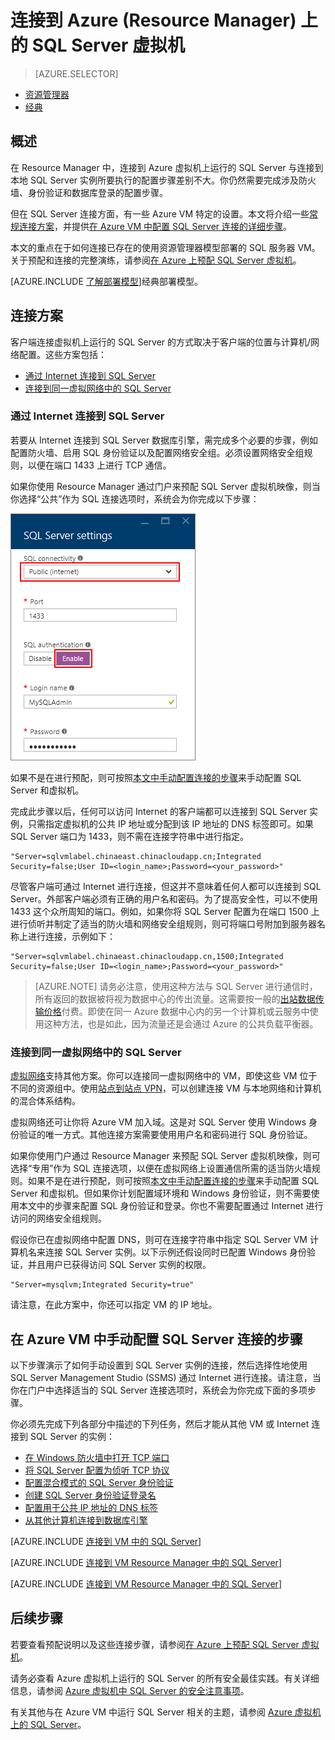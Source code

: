 <!-- not suitable for Mooncake -->

<properties 
	pageTitle="连接到 SQL Server 虚拟机 (Resource Manager) | Azure"
	description="本主题使用通过经典部署模型创建的资源并介绍了如何在 Azure 中连接到虚拟机上运行的 SQL Server。方案根据网络配置和客户端位置的不同而异。"
	services="virtual-machines-windows"
	documentationCenter="na"
	authors="rothja"
	manager="jeffreyg"
	editor="monicar"    
	tags="azure-service-management"/>
<tags 
	ms.service="virtual-machines-windows"
	ms.date="12/18/2015"
	wacn.date=""/>

# 连接到 Azure (Resource Manager) 上的 SQL Server 虚拟机

> [AZURE.SELECTOR]
- [资源管理器](/documentation/articles/virtual-machines-windows-sql-connect)
- [经典](/documentation/articles/virtual-machines-windows-classic-sql-connect)

## 概述

在 Resource Manager 中，连接到 Azure 虚拟机上运行的 SQL Server 与连接到本地 SQL Server 实例所要执行的配置步骤差别不大。你仍然需要完成涉及防火墙、身份验证和数据库登录的配置步骤。

但在 SQL Server 连接方面，有一些 Azure VM 特定的设置。本文将介绍一些[常规连接方案](#connection-scenarios)，并提供[在 Azure VM 中配置 SQL Server 连接的详细步骤](#steps-for-manually-configuring-sql-server-connectivity-in-an-azure-vm)。

本文的重点在于如何连接已存在的使用资源管理器模型部署的 SQL 服务器 VM。关于预配和连接的完整演练，请参阅[在 Azure 上预配 SQL Server 虚拟机](/documentation/articles/virtual-machines-windows-portal-sql-server-provision)。

[AZURE.INCLUDE [了解部署模型](../includes/learn-about-deployment-models-rm-include.md)]经典部署模型。

## 连接方案

客户端连接虚拟机上运行的 SQL Server 的方式取决于客户端的位置与计算机/网络配置。这些方案包括：

- [通过 Internet 连接到 SQL Server](#connect-to-sql-server-over-the-internet)
- [连接到同一虚拟网络中的 SQL Server](#connect-to-sql-server-in-the-same-virtual-network)

### 通过 Internet 连接到 SQL Server

若要从 Internet 连接到 SQL Server 数据库引擎，需完成多个必要的步骤，例如配置防火墙、启用 SQL 身份验证以及配置网络安全组。必须设置网络安全组规则，以便在端口 1433 上进行 TCP 通信。

如果你使用 Resource Manager 通过门户来预配 SQL Server 虚拟机映像，则当你选择“公共”作为 SQL 连接选项时，系统会为你完成以下步骤：

![](./media/virtual-machines-windows-sql-connect/sql-vm-portal-connectivity.png)

如果不是在进行预配，则可按照[本文中手动配置连接的步骤](#steps-for-manually-configuring-sql-server-connectivity-in-an-azure-vm)来手动配置 SQL Server 和虚拟机。

完成此步骤以后，任何可以访问 Internet 的客户端都可以连接到 SQL Server 实例，只需指定虚拟机的公共 IP 地址或分配到该 IP 地址的 DNS 标签即可。如果 SQL Server 端口为 1433，则不需在连接字符串中进行指定。

	"Server=sqlvmlabel.chinaeast.chinacloudapp.cn;Integrated Security=false;User ID=<login_name>;Password=<your_password>"

尽管客户端可通过 Internet 进行连接，但这并不意味着任何人都可以连接到 SQL Server。外部客户端必须有正确的用户名和密码。为了提高安全性，可以不使用 1433 这个众所周知的端口。例如，如果你将 SQL Server 配置为在端口 1500 上进行侦听并制定了适当的防火墙和网络安全组规则，则可将端口号附加到服务器名称上进行连接，示例如下：

	"Server=sqlvmlabel.chinaeast.chinacloudapp.cn,1500;Integrated Security=false;User ID=<login_name>;Password=<your_password>"

>[AZURE.NOTE] 请务必注意，使用这种方法与 SQL Server 进行通信时，所有返回的数据被将视为数据中心的传出流量。这需要按一般的[出站数据传输价格](/home/features/data-transfers/#price)付费。即使在同一 Azure 数据中心内的另一个计算机或云服务中使用这种方法，也是如此，因为流量还是会通过 Azure 的公共负载平衡器。

### 连接到同一虚拟网络中的 SQL Server

[虚拟网络](/documentation/articles/virtual-networks-overview)支持其他方案。你可以连接同一虚拟网络中的 VM，即使这些 VM 位于不同的资源组中。使用[站点到站点 VPN](/documentation/articles/vpn-gateway-site-to-site-create)，可以创建连接 VM 与本地网络和计算机的混合体系结构。

虚拟网络还可让你将 Azure VM 加入域。这是对 SQL Server 使用 Windows 身份验证的唯一方式。其他连接方案需要使用用户名和密码进行 SQL 身份验证。

如果你使用门户通过 Resource Manager 来预配 SQL Server 虚拟机映像，则可选择“专用”作为 SQL 连接选项，以便在虚拟网络上设置通信所需的适当防火墙规则。如果不是在进行预配，则可按照[本文中手动配置连接的步骤](#steps-for-manually-configuring-sql-server-connectivity-in-an-azure-vm)来手动配置 SQL Server 和虚拟机。但如果你计划配置域环境和 Windows 身份验证，则不需要使用本文中的步骤来配置 SQL 身份验证和登录。你也不需要配置通过 Internet 进行访问的网络安全组规则。

假设你已在虚拟网络中配置 DNS，则可在连接字符串中指定 SQL Server VM 计算机名来连接 SQL Server 实例。以下示例还假设同时已配置 Windows 身份验证，并且用户已获得访问 SQL Server 实例的权限。

	"Server=mysqlvm;Integrated Security=true" 

请注意，在此方案中，你还可以指定 VM 的 IP 地址。

## 在 Azure VM 中手动配置 SQL Server 连接的步骤

以下步骤演示了如何手动设置到 SQL Server 实例的连接，然后选择性地使用 SQL Server Management Studio (SSMS) 通过 Internet 进行连接。请注意，当你在门户中选择适当的 SQL Server 连接选项时，系统会为你完成下面的多项步骤。

你必须先完成下列各部分中描述的下列任务，然后才能从其他 VM 或 Internet 连接到 SQL Server 的实例：

- [在 Windows 防火墙中打开 TCP 端口](#open-tcp-ports-in-the-windows-firewall-for-the-default-instance-of-the-database-engine)
- [将 SQL Server 配置为侦听 TCP 协议](#configure-sql-server-to-listen-on-the-tcp-protocol)
- [配置混合模式的 SQL Server 身份验证](#configure-sql-server-for-mixed-mode-authentication)
- [创建 SQL Server 身份验证登录名](#create-sql-server-authentication-logins)
- [配置用于公共 IP 地址的 DNS 标签](#configure-a-dns-label-for-the-public-ip-address)
- [从其他计算机连接到数据库引擎](#connect-to-the-database-engine-from-another-computer)

[AZURE.INCLUDE [连接到 VM 中的 SQL Server](../includes/virtual-machines-sql-server-connection-steps.md)]

[AZURE.INCLUDE [连接到 VM Resource Manager 中的 SQL Server](../includes/virtual-machines-sql-server-connection-steps-resource-manager-nsg-rule.md)]

[AZURE.INCLUDE [连接到 VM Resource Manager 中的 SQL Server](../includes/virtual-machines-sql-server-connection-steps-resource-manager.md)]

## 后续步骤

若要查看预配说明以及这些连接步骤，请参阅[在 Azure 上预配 SQL Server 虚拟机](/documentation/articles/virtual-machines-windows-portal-sql-server-provision)。

请务必查看 Azure 虚拟机上运行的 SQL Server 的所有安全最佳实践。有关详细信息，请参阅 [Azure 虚拟机中 SQL Server 的安全注意事项](/documentation/articles/virtual-machines-windows-sql-security)。

有关其他与在 Azure VM 中运行 SQL Server 相关的主题，请参阅 [Azure 虚拟机上的 SQL Server](/documentation/articles/virtual-machines-windows-sql-server-iaas-overview)。

<!---HONumber=Mooncake_0411_2016-->